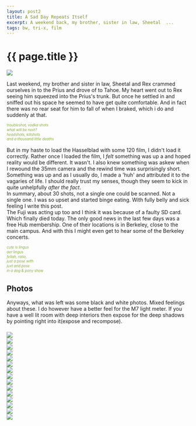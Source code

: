 ```yaml
---
layout: post2
title: A Sad Day Repeats Itself
excerpt: A weekend back, my brother, sister in law, Sheetal  ...
tags: bw, tri-x, film
---
```


<div class="row">
<div class="col-xs-8 col-xs-offset-2">
<h1> {{ page.title }} </h1>
</div>
</div>

<div class="row" style="margin:0;padding:0;margin-top:0.5em;margin-bottom:0.5em;">
<a><img  class='bannerimg' src="{{ site.url }}/images/photos/randomimg/bw10banner.jpg"></a>
</div>




<div class="row" >
<div class="col-xs-8 col-xs-offset-2">
<p>

Last weekend, my brother and sister in law, Sheetal and Rex crammed ourselves in to the Prius and
drove of to Tahoe. My heart went out to Rex seeing him squeezed into the Prius's trunk. But once he
settled in and sniffed out his space he seemed to have get quite comfortable. And in fact there
was no rear seat for him to fall of when I braked, which i do and suddenly at that.
</p>

<div style="font-size:70%;line-height:130%;color:#83AC37;">
<i>
troubleshot, vodka shots<br/>
what will be next?<br/>
headshots, killshots<br/>
and a thousand little deaths<br/>
</i>
</div>


<p>
But in my haste to load the Hasselblad with some 120 film, I didn't load it correctly. Rather once I
loaded the film, I <i>felt</i> something was up a and hoped reality would be different. It wasn't. I also knew
something was askew when I rewound the 35mm camera and the rewind time was surprisingly
short. Something was up and as I usually do,  I made a  'huh' and attributed it to the vagaries of
life. I should really trust my senses, though they seem to kick in quite unhelpfully <i>after the fact</i>.
<br/>
In summary, about 30 shots, not a single one could be scanned. Not a single one. I was so upset and
started binge eating. With fully belly and sick feeling I write this post.
<br/>
The Fuji was acting up too and I think it was because of a faulty SD card. Which finally died
today. The only good news in the last few days was a free Hub membership. One of their locations is
in Berkeley, close to the main campus. And with this I might even get to hear some of the Berkeley
concerts.
</p>


<div style="font-size:70%;line-height:130%;color:#83AC37;">
<i>
cute is  lingus<br/>
aer lingus <br/>
fellah, ratio,<br/>
just a pose with<br/>
juxt and pose<br/>
in a dog & pony show
</i>
</div>


<h2> Photos </h2>
<p>
Anyways, what was left was some black and white photos. Mixed feelings about these. I do however
have a better feel for the M7 light meter. If you have a well lit room with deep interiors then
expose for the deep shadows by pointing right into it(expose and recompose). 
</p>
<div class="row row-centered">
<div class="col-xs-11 col-centered">
<div id="demo6" class="flex-images" style="padding-top:0.5em;">

<div class="item" data-w="2116" data-h="1442">
	<div class="img"><a href="https://docs.google.com/uc?id=0B6d70FmpKIi1RHIwRWJOcWRCaUU"><img src="{{ site.url }}/images/blank.gif" data-src="https://docs.google.com/uc?id=0B6d70FmpKIi1NlVvWF9IREVQRU0"></a></div>
</div>
<div class="item" data-w="1442" data-h="2116" data-solo="y">
<div class="img"><a href="https://docs.google.com/uc?id=0B6d70FmpKIi1TVdYMVlWZHdXS1U"><img src="{{ site.url }}/images/blank.gif" data-src="https://docs.google.com/uc?id=0B6d70FmpKIi1VlVDQ0FOS1ZlLWc"></a></div>
</div>
<div class="item" data-w="1442" data-h="2116">
	<div class="img"><a href="https://docs.google.com/uc?id=0B6d70FmpKIi1bkVFcW96LWJ0VXM"><img src="{{ site.url }}/images/blank.gif" data-src="https://docs.google.com/uc?id=0B6d70FmpKIi1R3VsbUY0S0hCS0E"></a></div>
</div>
<div class="item" data-w="2116" data-h="1442">
	<div class="img"><a href="https://docs.google.com/uc?id=0B6d70FmpKIi1ZG9HMFJFb1g1ZGc"><img src="{{ site.url }}/images/blank.gif" data-src="https://docs.google.com/uc?id=0B6d70FmpKIi1UUxvT2gwQTczbEU"></a></div>
</div>
<div class="item" data-w="2116" data-h="1442" data-solo="y">
	<div class="img"><a href="https://docs.google.com/uc?id=0B6d70FmpKIi1eUVBeGxjSkhZdE0"><img src="{{ site.url }}/images/blank.gif" data-src="https://docs.google.com/uc?id=0B6d70FmpKIi1T0RXdTM4QnQ4ODA"></a></div>
</div>
<div class="item" data-w="2116" data-h="1442" data-solo="y">
	<div class="img"><a href="https://docs.google.com/uc?id=0B6d70FmpKIi1UFlGQVdhWGJGVlU"><img src="{{ site.url }}/images/blank.gif" data-src="https://docs.google.com/uc?id=0B6d70FmpKIi1ZTVzQUNWVV9ER2M"></a></div>
</div>
<div class="item" data-w="2116" data-h="1442" data-solo="y">
	<div class="img"><a href="https://docs.google.com/uc?id=0B6d70FmpKIi1ZTJCR0F6TzBrRk0"><img src="{{ site.url }}/images/blank.gif" data-src="https://docs.google.com/uc?id=0B6d70FmpKIi1R2hEdjI0Z3BMUFU"></a></div>
</div>
<div class="item" data-w="2116" data-h="1442"  data-solo="y">
	<div class="img"><a href="https://docs.google.com/uc?id=0B6d70FmpKIi1RlhlakJBTVRmLTQ"><img src="{{ site.url }}/images/blank.gif" data-src="https://docs.google.com/uc?id=0B6d70FmpKIi1ZjZJcnZtcjJET0E"></a></div>
</div>
<div class="item" data-w="2116" data-h="1442"  data-solo="y">
	<div class="img"><a href="https://docs.google.com/uc?id=0B6d70FmpKIi1T0V1b2pXdmJmaDA"><img src="{{ site.url }}/images/blank.gif" data-src="https://docs.google.com/uc?id=0B6d70FmpKIi1bFhKR3lJTHFhQzA"></a></div>
</div>
<div class="item" data-w="2116" data-h="1449"  data-solo="y">
	<div class="img"><a href="https://docs.google.com/uc?id=0B6d70FmpKIi1RnNTUDl3R3hhNWs"><img src="{{ site.url }}/images/blank.gif" data-src="https://docs.google.com/uc?id=0B6d70FmpKIi1VnlGbGRDZUtPMjQ"></a></div>
</div>
<div class="item" data-w="2116" data-h="1449"  data-solo="y">
	<div class="img"><a href="https://docs.google.com/uc?id=0B6d70FmpKIi1QXhabkFhbWdCSTg"><img src="{{ site.url }}/images/blank.gif" data-src="https://docs.google.com/uc?id=0B6d70FmpKIi1MmgtZ3dDS0tSUkk"></a></div>
</div>
<div class="item" data-w="2116" data-h="1449"  data-solo="y">
	<div class="img"><a href="https://docs.google.com/uc?id=0B6d70FmpKIi1QkFtd21kWlNxSTQ"><img src="{{ site.url }}/images/blank.gif" data-src="https://docs.google.com/uc?id=0B6d70FmpKIi1Qjlkc0lIeE55eTA"></a></div>
</div>
<div class="item" data-w="1449" data-h="2116"  data-solo="y">
	<div class="img"><a href="https://docs.google.com/uc?id=0B6d70FmpKIi1V2wzSS0zQ0xRTU0"><img src="{{ site.url }}/images/blank.gif" data-src="https://docs.google.com/uc?id=0B6d70FmpKIi1TXIwbDEtQ1d1Rmc"></a></div>
</div>
<div class="item" data-w="2116" data-h="1449"  data-solo="y">
	<div class="img"><a href="https://docs.google.com/uc?id=0B6d70FmpKIi1XzlYN0NiTVE1SUk"><img src="{{ site.url }}/images/blank.gif" data-src="https://docs.google.com/uc?id=0B6d70FmpKIi1X1ExUXprSWE3T2s"></a></div>
</div>
<div class="item" data-w="2116" data-h="1449" data-solo="y">
	<div class="img"><a href="https://docs.google.com/uc?id=0B6d70FmpKIi1bndtb2pKQ0xEOTg"><img src="{{ site.url }}/images/blank.gif" data-src="https://docs.google.com/uc?id=0B6d70FmpKIi1UHlLY1NnR3g3V1U"></a></div>
</div>



</div></div></div>

<script>
$('#demo6').flexImages({ rowHeight:600 , truncate: 0});
</script>

</div>
</div>
